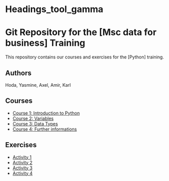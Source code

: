 # Headings_tool_gamma
# Git Repository for the [Msc data for business] Training

This repository contains our courses and exercises for the [Python] training.

## Authors

Hoda, Yasmine, Axel, Amir, Karl

## Courses

* [Course 1: Introduction to Python](Courses/course_1.py)
* [Course 2: Variables](Courses/courses/course-2.md)
* [Course 3: Data Types](Courses/cours_python_28_09.py)
* [Course 4: Further informations](Courses/further_informations_course_23_09_29.py)

## Exercises

* [Activity 1](Activity/activity_1.py)
* [Activity 2](Activity/activity_2.py)
* [Activity 3](Activity/Activitites_3.py)
* [Activity 4](Activity/commented_23_09_29.py)
